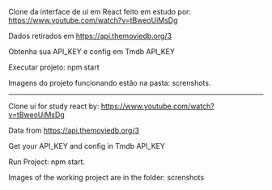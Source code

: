 Clone da interface de ui em React feito em estudo
por: https://www.youtube.com/watch?v=tBweoUiMsDg

Dados retirados em https://api.themoviedb.org/3

Obtenha sua API_KEY e config em Tmdb API_KEY


Executar projeto: npm start

Imagens do projeto funcionando estão na pasta: screnshots.


----------------------------------------------------------------------------------------------------------------------

Clone ui for study react
by: https://www.youtube.com/watch?v=tBweoUiMsDg

Data from https://api.themoviedb.org/3

Get your API_KEY and config in Tmdb API_KEY

Run Project: npm start.

Images of the working project are in the folder: screnshots

